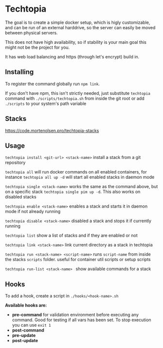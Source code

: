 # Techtopia

The goal is to create a simple docker setup, which is higly customizable, and can be run of an external harddrive, so the server can easily be moved between physical servers.

This does not have high availability, so if stability is your main goal this might not be the project for you.

It has web load balancing and https (through let's encrypt) build in.

## Installing

To register the command globally run `npm link`.

If you don't have npm, this isn't strictly needed, just substitute `techtopia` command with `./scripts/techtopia.sh` from inside the git root or add `./scripts` to your system's path variable

## Stacks

https://code.mortenolsen.pro/techtopia-stacks

## Usage

`techtopia install <git-url> <stack-name>` install a stack from a git repository

`techtopia all` will run docker commands on all enabled containers, for instance `techtopia all up -d` will start all enabled stacks in daemon mode

`techtopia single <stack-name>` works the same as the command above, but on a specific stack `techtopia single pim up -d`. This also works on disabled stacks

`techtopia enable <stack-name>` enables a stack and starts it in daemon mode if not already running

`techtopia disable <stack-name>` disabled a stack and stops it if currently running

`techtopia list` show a list of stacks and if they are enabled or not

`techtopia link <stack-name>` link current directory as a stack in techtopia

`techtopia run <stack-name> <script-name>` runs `script-name` from inside the stacks `scripts` folder. useful for container util scripts or setup scripts

`techtopia run-list <stack-name> ` show available commands for a stack

## Hooks

To add a hook, create a script in `./hooks/<hook-name>.sh`

**Available hooks are:**
* **pre-command** for validation environment before executing any command. Good for testing if all vars has been set. To stop execution you can use `exit 1`
* **post-command**
* **pre-update**
* **post-update**